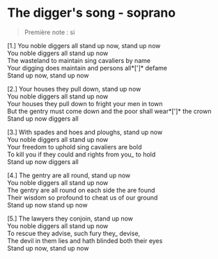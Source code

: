 # The digger's song - soprano

> Première note : si

[1.] You noble diggers all stand up now, stand up now   
You noble diggers all stand up now   
The wasteland to maintain sing cavaliers by name   
Your digging does maintain and persons all*[']* defame    
Stand up now, stand up now   

[2.] Your houses they pull down, stand up now    
You noble diggers all stand up now   
Your houses they pull down to fright your men in town    
But the gentry must come down and the poor shall wear*[']* the crown   
Stand up now diggers all   

[3.] With spades and hoes and ploughs, stand up now   
You noble diggers all stand up now   
Your freedom to uphold sing cavaliers are bold   
To kill you if they could and rights from you_ to hold    
Stand up now diggers all    

[4.] The gentry are all round, stand up now    
You noble diggers all stand up now   
The gentry are all round on each side the are found    
Their wisdom so profound to cheat us of our ground    
Stand up now stand up now    

[5.] The lawyers they conjoin, stand up now    
You noble diggers all stand up now    
To rescue they advise, such fury they_ devise,    
The devil in them lies and hath blinded both their eyes     
Stand up now, stand up now    